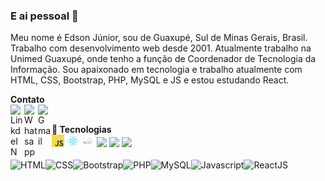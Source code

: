 ### E ai pessoal 👋

<!--
**juninhogpe/juninhogpe** is a ✨ _special_ ✨ repository because its `README.md` (this file) appears on your GitHub profile.

Here are some ideas to get you started:

- 🔭 I’m currently working on ...
- 🌱 I’m currently learning ...
- 👯 I’m looking to collaborate on ...
- 🤔 I’m looking for help with ...
- 💬 Ask me about ...
- 📫 How to reach me: ...
- 😄 Pronouns: ...
- ⚡ Fun fact: ...
-->
Meu nome é Edson Júnior, sou de Guaxupé, Sul de Minas Gerais, Brasil. Trabalho com desenvolvimento web desde 2001. Atualmente trabalho na Unimed Guaxupé, onde tenho a função de Coordenador de Tecnologia da Informação. Sou apaixonado em tecnologia e trabalho atualmente com HTML, CSS, Bootstrap, PHP, MySQL e JS e estou estudando React.
<br />


<b>Contato</b><br />
<a target="_blank" href="www.linkedin.com/in/edson-dos-santos-júnior-02599424/">
  <img align="left" alt="LinkdeIN" width="22px" src="https://cdn.jsdelivr.net/npm/simple-icons@v3/icons/linkedin.svg" />
</a>
<a target="_blank" href="https://api.whatsapp.com/send?phone=5535988925357">
  <img align="left" alt="Whatsapp" width="22px" src="https://cdn.jsdelivr.net/npm/simple-icons@v3/icons/whatsapp.svg" />
</a>
<a target="_blank" href="mailto:juninhogpe@gmail.com">
  <img align="left" alt="Gmail" width="22px" src="https://cdn.jsdelivr.net/npm/simple-icons@v3/icons/gmail.svg" />
</a>

<br />
<b>🧰 Tecnologias</b><br />
<code><img height="20" src="https://raw.githubusercontent.com/github/explore/80688e429a7d4ef2fca1e82350fe8e3517d3494d/topics/javascript/javascript.png"></code>
<code><img height="20" src="https://raw.githubusercontent.com/github/explore/80688e429a7d4ef2fca1e82350fe8e3517d3494d/topics/react/react.png"></code>
<code><img height="20" src="https://raw.githubusercontent.com/github/explore/80688e429a7d4ef2fca1e82350fe8e3517d3494d/topics/mysql/mysql.png"></code>
<code><img height="20" src="https://img.icons8.com/fluent/48/000000/visual-studio-code-2019.png"/></code>
<code><img height="20" src="https://img.icons8.com/color/48/000000/bootstrap.png"/></code>
<code><img height="20" src="https://img.icons8.com/color/48/000000/html-5.png"/></code>
<br /><br />

<img align="left" alt="HTML" src="https://img.icons8.com/color/48/000000/html-5.png" />
<img align="left" alt="CSS" src="https://img.icons8.com/color/48/000000/css3.png" />
<img align="left" alt="Bootstrap" src="https://img.icons8.com/color/48/000000/bootstrap.png" />
<img align="left" alt="PHP" src="https://img.icons8.com/officel/16/000000/php-logo.png"/>
<img align="left" alt="MySQL" src="https://img.icons8.com/ios-filled/50/000000/mysql-logo.png"/>
<img align="left" alt="Javascript" src="https://img.icons8.com/color/48/000000/javascript.png"/>
<img align="left" alt="ReactJS" src="https://img.icons8.com/plasticine/100/000000/react.png"/>
